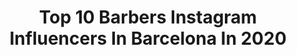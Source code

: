 ---
title: Top 10 Barbers Instagram Influencers In Barcelona In 2020
description: >-
  Find top barbers Instagram influencers in Barcelona in 2020. Most popular hashtags: #barcelona #barber #barbershop #barbershopconnect.
platform: Instagram
profiles:
  - username: "ambarberia"
    fullname: >-
      ANTONIO MATEO. ✪
    location: "Spain"
    followers: 109439
    engagement: 91
    commentsToLikes: 0.014052
    id: ck6u003tycvbd0j71rzejnmy8
    verified: false
    hashtags: "#barbering, #barcelona, #thanos, #marvel"
  - username: "adilmahfud_"
    fullname: >-
      ✖️ADIL✖️
    location: "Spain"
    followers: 87418
    engagement: 286
    commentsToLikes: 0.022705
    id: ck6txuzcr008b0j71mvyru2pq
    verified: false
    hashtags: "#motivation, #picture, #siksilk, #instagram"
  - username: "popdastan"
    fullname: >-
      Nathan T.
    location: "Spain"
    followers: 17710
    engagement: 599
    commentsToLikes: 0.036848
    id: ck8t7v9lbi2xq0j786oettcgf
    verified: false
    hashtags: "#buttercream, #beauty, #instafood, #briefs"
  - username: "carlosfabra.cosafina"
    fullname: >-
      Carlos Fabra Segura
    location: "Spain"
    followers: 232077
    engagement: 241
    commentsToLikes: 0.020102
    id: ck0w432vqwkbb0i19uigow0yj
    verified: false
    hashtags: "#money, #fight, #samurai, #cinema"
  - username: "iamdavidfalla"
    fullname: >-
      DAVID FALLA ✪✁
    location: "Spain"
    followers: 53976
    engagement: 206
    commentsToLikes: 0.032400
    id: ck5hjwtjmhdyo0i11b5192zky
    verified: false
    hashtags: "#espa, #cortesmasculinos, #entrepreneurship, #miamibarber"
  - username: "adereti.s"
    fullname: >-
      ADERETI  STUDIO  BARBERSHOP
    location: "Spain"
    followers: 44117
    engagement: 208
    commentsToLikes: 0.027553
    id: ck6u5m1nmaeui0j71th6ejuf4
    verified: false
    hashtags: "#haircut, #fastfade, #yomequedoencasa, #matchday"
  - username: "bbflow_"
    fullname: >-
      
    location: "Spain"
    followers: 8861
    engagement: 1315
    commentsToLikes: 0.033260
    id: ck5bzyp47s3hs0i11qgerjqet
    verified: false
    hashtags: "#top, #welovegod, #russia, #tbt"
  - username: "thefaderbarber_"
    fullname: >-
      💈THEFADER💈🧠♾🧠
    location: "Spain"
    followers: 19110
    engagement: 1137
    commentsToLikes: 0.014328
    id: ck15uc20fmf1w0i19shd8n7f8
    verified: false
    hashtags: "#malegrooming, #fade, #suavecito, #barbergang"
  - username: "jonanwolfx_"
    fullname: >-
      Jonan Wolff Official
    location: "Spain"
    followers: 25904
    engagement: 523
    commentsToLikes: 0.020209
    id: ck5qab8njfhoz0i11wrwzjq96
    verified: false
    hashtags: "#7day, #gayguyswithbeards, #guyswithbeards, #beardsofinstagram"
  - username: "_carlosrey"
    fullname: >-
      Carlos Rey 🦦
    location: "Spain"
    followers: 4178
    engagement: 1431
    commentsToLikes: 0.038795
    id: ck1342vkduffg0i19kq1gn7mp
    verified: false
    hashtags: "#mustang, #cabrio, #goodvibes, #hawaii"
---
